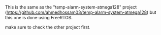 This is the same as the "temp-alarm-system-atmega128" project (https://github.com/ahmedhossam03/temp-alarm-system-atmega128) but this one is done using FreeRTOS.

make sure to check the other project first.
